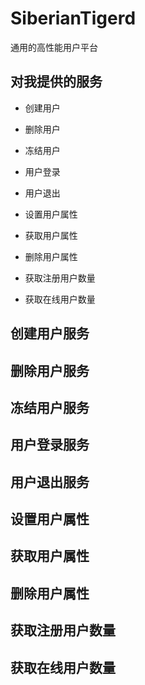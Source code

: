 # SiberianTigerd
通用的高性能用户平台

## 对我提供的服务
* 创建用户
* 删除用户
* 冻结用户

* 用户登录
* 用户退出

* 设置用户属性
* 获取用户属性
* 删除用户属性

* 获取注册用户数量
* 获取在线用户数量

## 创建用户服务

## 删除用户服务

## 冻结用户服务

## 用户登录服务

## 用户退出服务

## 设置用户属性

## 获取用户属性

## 删除用户属性

## 获取注册用户数量

## 获取在线用户数量
